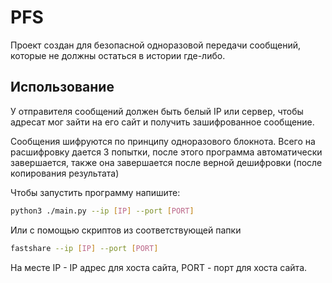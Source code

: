 # PFS

Проект создан для безопасной одноразовой передачи сообщений, которые не должны остаться в истории где-либо.

## Использование

У отправителя сообщений должен быть белый IP или сервер, чтобы адресат мог зайти на его сайт и получить зашифрованное сообщение.

Сообщения шифруются по принципу одноразового блокнота. Всего на расшифровку дается 3 попытки, после этого программа автоматически завершается, также она завершается после верной дешифровки (после копирования результата)

Чтобы запустить программу напишите:
```bash
python3 ./main.py --ip [IP] --port [PORT]
```

Или с помощью скриптов из соответствующей папки
```bash
fastshare --ip [IP] --port [PORT]
```

На месте IP - IP адрес для хоста сайта, PORT - порт для хоста сайта.